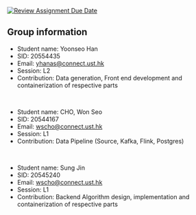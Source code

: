 [![Review Assignment Due Date](https://classroom.github.com/assets/deadline-readme-button-24ddc0f5d75046c5622901739e7c5dd533143b0c8e959d652212380cedb1ea36.svg)](https://classroom.github.com/a/B_Lemfbx)


## Group information

- Student name: Yoonseo Han
- SID: 20554435
- Email: yhanas@connect.ust.hk
- Session: L2
- Contribution: Data generation, Front end development and containerization of respective parts
<br>

- Student name: CHO, Won Seo
- SID: 20544167
- Email: wscho@connect.ust.hk
- Session: L1
- Contribution: Data Pipeline (Source, Kafka, Flink, Postgres)
<br>

- Student name: Sung Jin
- SID: 20545240
- Email: wscho@connect.ust.hk
- Session: L1
- Contribution: Backend Algorithm design, implementation and containerization of respective parts